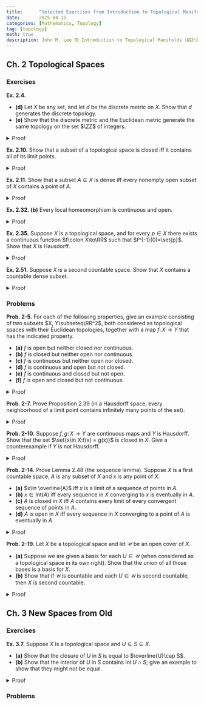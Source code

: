 ```yaml
---
title:      "Selected Exercises from Introduction to Topological Manifolds"
date:       2025-04-15
categories: [Mathematics, Topology]
tag: [topology]
math: true
description: John M. Lee 的 Introduction to Topological Manifolds（拓扑流形引论）习题选做
---
```


## Ch. 2 Topological Spaces
### Exercises
**Ex. 2.4.**
- **(d)** Let $X$ be any set, and let $d$ be the discrete metric on $X$. Show that $d$ generates the discrete topology.
- **(e)** Show that the discrete metric and the Euclidean metric generate the same topology on the set $\ZZ$ of integers.

<details class="details-inline" markdown="1">
<summary>Proof</summary>
**(d):** 对于任意给定集合 $X$ ，定义离散度量 $d:X\times X\to \mathbb{R}$ 为：

$$
\begin{equation*}
    d(x,y) = \begin{cases}
        0, \quad &\text{if $x=y$}\\[.2cm]
        1, & \text{if $x\neq y$}
    \end{cases}
\end{equation*}
$$

对于任意 $x\in X$，不妨取 $r=1/2$，依据离散度量的上述定义，我们可以知道 $B_{r}^{(d)}(x) = \set{x}$。因此所有单点集 $\set{x}$ 都是开集。

对于任意子集 $A \subseteq X$，我们可以把它写为 $A = \bigcup_{x\in A}\set{x}$。由于拓扑中的开集闭合于任意并，且每个 $\set{x}$ 是开集，所以 $A$ 也是开集。

于是 $X$ 的所有子集都是开集，由离散度量 $d$ 生成的拓扑正是幂集 $\mathcal{P}(x)$，即离散拓扑。 <span style="float: right;">&#x220E;</span>

**(e):** 我们只需证明以下两点：

- 离散度量 $d$ 生成的每个开集，在欧式度量下也是开集；
- 欧式度量 $d'$ 生成的每个开集，在离散度量下也是开集。

考虑任意 $x\in\mathbb{Z}$，在 (d) 中我们已经证明了离散度量下 $\set{x}$ 是开集。在欧式度量下，同样取 $r=1/2$，我们有 $B_{r}^{(d')}(x) =\set{x}$，所以单点集 $\set{x}$ 也是开集。

考虑到 $\mathbb{Z}$ 的任意子集都可以写成单点集 $\set{x}$ 的并，所以在两个度量生成的拓扑中都属于开集。于是它们在 $\mathbb{Z}$ 上生成同一个拓扑（也是离散拓扑）。 <span style="float: right;">&#x220E;</span>

</details>

**Ex. 2.10.** Show that a subset of a topological space is closed iff it contains all of its limit points.

<details class="details-inline" markdown="1">
<summary>Proof</summary>
分两步进行证明。

- **(⇒) 方向：** 如果 $A⊆ X$ 是闭集，则 $A$ 包含它的所有极限点。由于 $A$ 是闭集，则 $X\setminus A$ 是开集。取 $p\in X \setminus X$，那么存在一个开邻域 $U \ni p$，使得 $U \subseteq X-A$，于是 $U \cap A = \emptyset$，即 $U \cap (A\setminus \set{p}) = \emptyset$，这就说明 $p$ 不是 $A$ 的极限点。于是 $A$ 的所有极限点都在 $A$ 内。如果 $A$ 包含它的所有极限点，则 $A$ 是闭集
- **(⇐) 方向：** 我们只需证明 $X \setminus A$ 是开集。考虑任意的 $p \in X\setminus A$，则 $p$ 不是 $A$ 的极限点。那么就存在一个开邻域 $U \ni p$，使得 $U \cap(A \setminus \set{p}) = \emptyset$。又由于 $p \notin A$，则 $U \cap A = \emptyset$，即 $U \subseteq X \setminus A$。这就说明  $X\setminus A$ 是开集。 <span style="float: right;">&#x220E;</span>

</details>

**Ex. 2.11.** Show that a subset $A\subseteq X$ is dense iff every nonempty open subset of $X$ contains a point of $A$.

<details class="details-inline" markdown="1">
<summary>Proof</summary>
分两步进行证明。

- **(⇒) 方向：** 如果 $A \subseteq X$ 是稠密的，则 $X$ 的任意非空开集都与 $A$ 相交。考虑任意的 $p \in X$，都有 $p \in \overline{A}$。根据闭包的定义，对任意开集 $U\ni p$，都有 $U \cap A \neq \emptyset$。这就说明了对任意非空开集 $U\subseteq X$，都有 $A \cap U \neq \emptyset$。
- **(⇐) 方向：**如果 $X$ 的任意非空开集 $U$ 都满足 $U \cap A \neq \emptyset$，则 $A$ 在 $X$ 中是稠密的。我们采用反证法。假设 $\exists p \in X$ 满足 $p \notin \overline{A}$，那么存在一个开集 $U \ni p$，有 $U \cap A = \emptyset$，这与已知条件矛盾。因此假设不成立，所以对任意的 $p\in X$ 都必须有 $p\in \overline{A}$，于是 $\overline{A} = X$。 <span style="float: right;">&#x220E;</span>

</details>


**Ex. 2.32.** **(b)** Every local homeomorphism is continuous and open.

<details class="details-inline" markdown="1">
<summary>Proof</summary>

若 $f\colon X\to Y$ 是一个局部同胚，我们希望证明 $f$ 是连续且开的映射。

首先，我们可以从局部连续推广到整体连续。对于任意 $x\in X$，我们由假设可知存在一个开邻域 $U_x\subseteq X$，使得 $f\vert_{U_x}\colon U_x \to f(U_x)$ 是同胚。这就说明 $f\vert_{U_x}$ 是连续的，所以 $f$ 在每个点 $x$ 的一个邻域上连续，从而 $f$ 在每个点连续，所以 $f$ 是连续映射。

同样，我们也可以由局部开性覆盖任意开集 $U$，再推出整体开性。对任意 $x\in U \subseteq X$，我们可以找到一个开邻域 $V_x \subseteq X$，使得 $x\in V_x \subseteq U$（可以缩小到 $V_x \subseteq U$），且 $f\vert_{V_x}\colon V_x \to f(V_x)$ 是同胚，所以 $f(V_x)\subseteq Y$ 是开集。于是，

$$
f(U) = f\qty(\bigcup_{x\in U} V_x) = \bigcup_{x\in U}f(W_x)
$$

是开集的并，因此是开集。<span style="float: right;">&#x220E;</span>

</details>

**Ex. 2.35.** Suppose $X$ is a topological space, and for every $p\in X$ there exists a continuous function $f\colon X\to\RR$ such that $f^{-1}(0)=\set{p}$. Show that $X$ is Hausdorff.

<details class="details-inline" markdown="1">
<summary>Proof</summary>
考虑任意的 $p_1,p_2\in X$，且 $p_1\neq p_2$，我们希望找到开集 $U_1\ni p_1$ 和 $ U_2\ni p_2$，且 $U_1 \cap U_2=\emptyset$。

由题设可知，存在连续函数 $f_1\colon X\to \RR$ 使得 $f_{1}^{-1}(0) = \set{p_1}$。由于 $p_1\neq p_2$，所以 $f_{1}(p_2) \neq 0$。设 $\epsilon = \abs{f_{1}(p_2)}/2$，由 $f_1$ 的连续性可知 $U_1:= f_1^{-1}[(-\epsilon,\epsilon)]$ 是一个开集，且 $p_1\in U_1$。又因为 $\abs{f_1(p_2)} > \epsilon$，所以 $p_2\notin U_1$。

同理，我们也可以构造出开集 $U_2$，使得 $p_2\in U_2$ 且 $p_1 \notin U_2$。因此，我们就构造出了两个不相交的开集 $U_1,U_2$，于是 $X$ 是 Hausdorff。 <span style="float: right;">&#x220E;</span>
</details>

**Ex. 2.51.** Suppose $X$ is a second countable space. Show that $X$ contains a countable dense subset.

<details class="details-inline" markdown="1">
<summary>Proof</summary>
由于 $X$ 是第二可数的，则 $X$ 有一个可数的拓扑基 $\mathcal{B} = \set{B_1,B_2,B_3,\dots}$。我们要证明 $X$ 至少包含一个可数的稠密子集，这可以通过直接构造得出来。

在 $\mathcal{B}$ 中任取一个元素 $B_n$，其中 $n\in \mathbb{N}$，因为它是非空开集，我们可以任选一个点 $x_n \in B_n$，构造集合 $A = \set{x\in B_n \mid B_n \neq \emptyset}$。由于 $\mathcal{B}$ 是可数的，所以 $A$ 也是可数的。现在我们验证它在 $X$ 中是稠密的。

任取非空开集 $U\subseteq X$，那么存在某个 $B_n \in \mathcal{B}$ 使得 $B_n \subseteq U$。由于我们在构造集合 $A$ 时已经选取某个 $x_n\in B_n$，因此 $A \cap U \ni x_n \neq \emptyset$。所以 $A$ 与任意非空开集有非空交，说明 $A$ 在 $X$ 中是稠密的。 <span style="float: right;">&#x220E;</span>


</details>


### Problems
**Prob. 2-5.** For each of the following properties, give an example consisting of two subsets $X, Y\subseteq\RR^2$, both considered as topological spaces with their Euclidean topologies, together with a map $f\colon X\to Y$ that has the indicated property.
- **(a)** $f$ is open but neither closed nor continuous.
- **(b)** $f$ is closed but neither open nor continuous.
- **(c)** $f$ is continuous but neither open nor closed.
- **(d)** $f$ is continuous and open but not closed.
- **(e)** $f$ is continuous and closed but not open.
- **(f)** $f$ is open and closed but not continuous.

<details class="details-inline" markdown="1">
<summary>Proof</summary>
**(a):** 取 $X = Y = \RR^2$，定义映射 $f\colon X\to Y$ 为:

$$
f((x,y)) = 
\begin{cases}
    (1,0), \quad &\text{if $(x,y) = (0,0)$,}\\[.2cm]
    (x,y), & \text{otherwise}.
\end{cases}
$$

取 $X$ 的一个开子集 $U$，如果 $(0,0)\notin U$ 则 $f(U) = U$。如果 $(0,0)\in U$ 则 $f(U) = U\setminus\set{(0,0)}$。这两种情况下 $f(U)$ 都是开集，因此 $f$ 是开映射。 再取 $X$ 的一个闭子集 $C$，如果 $(0,0)\in C$，则 $f(C) = C \setminus \set{(0,0)}$，它不是 $Y$ 中的闭子集（因为它的补集是 $(X\setminus C)\cup\set{(0,0)}$，这不是一个开集），因此 $f$ 不是闭映射。显然 $f$ 在 $(0,0)$ 处不连续，因此 $f$ 不是连续映射。

**(b):** 取 $X=Y=\RR$，定义映射 $f\colon X\to Y$ 为:

$$
f(x) = 
\begin{cases}
    0, \quad &\text{if $x\in \mathbb{Q}$,}\\[.2cm]
    1, & \text{if $x\in \RR\setminus\mathbb{Q}$}.
\end{cases}
$$

这实际上就是 Dirichlet 函数。显然它不是连续映射。取 $U = (0,1) \subseteq X$ 是开集，而 $f(U) = \set{0,1}$，这在 $Y$ 中是闭集，因此 $f$ 不是开映射。再取 $C \subseteq X$ 是闭集，则 $f(C)$ 只可能是 $\emptyset$, $\set{0}$, $\set{1}$, $\set{0,1}$，显然它们都是闭集，因此 $f$ 是闭映射。

**(c):** 取 $X = Y = \RR^2$，定义映射 $f\colon X\to Y$ 为 $f((x,y)) = (x,0)$。显然它是连续映射。取 $U = \mathbb{B}^2\subseteq X$ 是开集，则 $f(U) =\set{(x,0)\mid x\in (-1,1)}$ 是 $x$ 轴上的开区间，但它并不是 $Y$ 中的开集（但是它是 $\RR$ 中的开集），因此 $f$ 不是开映射。取 $C = \set{(x,y)\in\RR^2 \mid xy =1}$ 是 $X$ 中的闭集，则 $f(C) = \set{(x,0)\mid x\neq 0}$，即 $x$ 轴去掉原点的集合，它不是 $Y$ 中的闭集（因为它的补集是 $\set{(0,0)}\cup \set{(x,y)\mid y\neq 0}$，它是上半平面、下半平面与原点的并集，但原点没有一个小邻域完全包含在此补集中，所以该补集不是开集），因此 $f$ 不是闭映射。

**(d):** 取 $X = \RR^2\setminus\set{(0,y)\mid y\in \RR}, Y = \RR$，定义 $f((x,y)) = x$。显然 $f$ 是开映射和连续映射。取 $C = \set{(x,y) \in X \mid xy=1}$，它是 $X$ 中的闭集，但 $f(C) = \RR \setminus\set{0}$ 不是 $Y$ 中的闭集，因此 $f$ 不是闭映射。

**(e):** 取 $X = Y = \RR^2$，定义 $f(X) = (0,0)$，这是一个常值映射，显然它是连续映射和闭映射（因为 $\set{(0,0)}$ 是 $Y$ 中的闭集）。任取 $X$ 中的一个开集，它也都映射到 $\set{(0,0)}$ 上，因此它不是开映射。

**(f):** 取 $X = \RR^2, Y = \set{(0,0),(1,0)}$，定义映射 $f$ 为

$$
f((x,y)) = 
\begin{cases}
    (0,0), \quad & x\ge 0,\\[.2cm]
    (1,0), & x<0.
\end{cases}
$$

显然 $f$ 不是连续映射。任取 $X$ 中的一个子集 $U$（不管它是开集还是闭集），$f(U)$ 同时是 $A$ 的开集和闭集。因此 $f$ 是开映射和闭映射。

<p style="text-align: right;">&#x220E;</p>
</details>

**Prob. 2-7.** Prove Proposition 2.39 (in a Hausdorff space, every neighborhood of a limit point contains infinitely many points of the set).
<details class="details-inline" markdown="1">
<summary>Proof</summary>
我们采用反证法。已知 $p$ 是 $A$ 的极限点，则任意开邻域 $U\ni p$，都有 $(U\setminus\set{p})\cap A \neq \emptyset$。假设存在某个开邻域 $U \ni p$，使得 $U\cap A$ 是有限的，记作

$$
U \cap A = \set{a_1,a_2,\dots,a_n},
$$

其中 $a_i\neq p$（因为 $p$ 是 $A$ 的极限点，所以 $p\notin A$ 或不考虑 $p$ 本身）。由于 $X$ 是 Hausdorff 空间，我们可以对每个 $a_i$ 找到互不相交的开集 $V_i \ni a_i$，以及开集 $W_i\ni p$，使得 $V_i \cap W_i = \emptyset$。 我们取这些 $W_i$ 的交集 $W = U \cap \bigcap\limits_{i=1}^n W_i$，显然它是 $p$ 的开邻域（有限个开集交仍然是开集，且 $p\in U$ 与所有 $W_i$ 中）。

但是，对于每个 $i$，$W\subseteq W_i \Rightarrow W \cap V_i = \emptyset$。因此 $W \cap \set{a_1,\dots,a_n} = \emptyset$。即 $W \cap A = \emptyset$，这和 $p$ 是 $A$ 的极限点矛盾。于是假设不成立，故每个 $p$ 的开邻域都包含 $A$ 中的无穷多个点。 <span style="float: right;">&#x220E;</span>

</details>

**Prob. 2-10.** Suppose $f, g\colon X\to Y$ are continuous maps and $Y$ is Hausdorff. Show that the set $\set{x\in X:f(x) = g(x)}$ is closed in $X$. Give a counterexample if $Y$ is not Hausdorff.

<details class="details-inline" markdown="1">
<summary>Proof</summary>
要证明 $A = \set{x\in X:f(x)=g(x)}$ 是 $X$ 中的闭集，也即证明 $A$ 的补集 $X\setminus A$ 是 $X$ 中的开集。任取 $p\in X\setminus A$，则 $f(p)\neq g(p)$，说明它们是 $Y$ 中不同的点。由 $Y$ 是 Hausdorff 空间，则存在不相交的开集 $U,V \in Y$ 使得 $f(x)\in U, g(x)\in V$， 且 $U\cap V = \emptyset$。又因为 $f,g$ 是连续映射，则 $f^{-1}(U), g^{-1}(V)$ 是 $X$ 中的开集，因此交集 $W = f^{-1}(U) \cap g^{-1}(V)$ 是 $X$ 中的开集，且 $p\in  W$。考虑任意 $x\in W$，有 $f(x)\in U, g(x) \in V$，所以 $f(x) \neq g(x)$，因此 $W\subseteq X\setminus A$。所以我们对每个 $x\in X\setminus A$ 找到了一个包含它的开集 $W$，从而 $X\setminus A$ 是开集，$A$ 是闭集。 <span style="float: right;">&#x220E;</span>

接下来我们需要找到一个不是 Hausdorff 空间的 $Y$，以及两个连续映射 $f,g \colon X\to Y$，使得 $\set{x\in X : f(x) = g(x)}$ 不是闭集。

取 $X = \RR$，具有欧式拓扑。而 $Y = \set{a,b}$，拓扑定义为 $\mathcal{T}_y = \set{\emptyset,\set{a}, Y}$，显然 $Y$ 不是 Hausdorff space，因为 $a,b$ 无法用不相交的开集分开。定义 $f(x) =a$，且

$$
g(x)=
\begin{cases}
a, \quad & x\neq 0,\\[.2cm]
b,& x=0. 
\end{cases}
$$

$f$ 显然连续（因为它是常值映射）。而 $g$ 也是连续的（只需检查任意开集的原像是否是 $X$ 中的开集即可）。现在考虑 $A = \set{x\in X: f(x)=g(x)} = \RR \setminus \set{0}$，这个集合在 $\RR$ 中不是闭集（因为它的补集 $\set{0}$ 不是 $\RR$ 中的开集）。因此，这个例子说明如果 $Y$ 不是 Hausdorff，则结论不成立。

</details>


**Prob. 2-14.** Prove Lemma 2.48 (the sequence lemma). Suppose $X$ is a first countable space, $A$ is any subset of $X$ and $x$ is any point of $X$.
- **(a)** $x\in \overline{A}$ iff $x$ is a limit of a sequence of points in $A$.
- **(b)** $x \in \mathrm{Int}(A)$ iff every sequence in $X$ converging to $x$ is eventually in $A$.
- **(c)** $A$ is closed in $X$ iff $A$ contains every limit of every convergent sequence of points in $A$.
- **(d)** $A$ is open in $X$ iff every sequence in $X$ converging to a point of $A$ is eventually in $A$.

<details class="details-inline" markdown="1">
<summary>Proof</summary>
**(a):** 
- **(⇒) 方向：**假设 $x \in \overline{A}$。因为 $X$ 是第一可数空间，可以取一个嵌套邻域基 $\set{U_n} _{n\in\mathbb{N}}$ 使得每个 $U_n$ 是 $x$ 的邻域，且 $U _{n+1} \subseteq U_n$。由于 $x \in \overline{A}$，即 $x$ 的每个邻域都与 $A$ 有非空交集。所以每个 $U_n$ 中都存在 $x_n \in A \cap U_n$。于是我们构造了 $A$ 中的一个序列 $(x_n)$，使得 $x_n \in U_n$。由于 $U_n$ 越来越小，$x_n \to x$。
- **(⇐) 方向：** 假设存在 $A$ 中的一个序列 $(x_n)$，使得 $x_n \to x$。那么对于 $x$ 的任意邻域 $U$，存在某个 $N$ 使得 $n \geq N$ 时 $x_n \in U$。而这些 $x_n \in A$，所以 $U \cap A \ne \emptyset$。所以 $x \in \overline{A}$。 <span style="float: right;">&#x220E;</span>

**(b):**
- **(⇒) 方向：** 假设 $x \in \mathrm{Int}(A)$，则存在开集 $U$ 使得 $x \in U \subseteq A$。若 $\set{x_n}$ 是收敛到 $x$ 的任意序列，则存在 $N$ 使得 $n \geq N$ 时 $x_n \in U \subseteq A$，所以该序列最终在 $A$ 内。
- **(⇐) 方向：** 假设每个收敛到 $x$ 的序列都最终在 $A$ 中。我们采用反证法。假设 $x \notin \mathrm{Int}(A)$，那么对于 $x$ 的任意邻域 $U$，都有 $U \nsubseteq A$，即 $U \cap (X \setminus A) \ne \emptyset$。由于 $X$ 是第一可数空间，取一个邻域基 $\set{U_n}$。从每个 $U_n$ 中取一个点 $x_n \in U_n \setminus A$，构造序列 $\set{x_n}$。那么 $x_n \to x$，但是 $x_n \notin A$，与假设矛盾。因此 $x \in \mathrm{Int}(A)$。 <span style="float: right;">&#x220E;</span>

**(c):**
- **(⇒) 方向：** 已知 $A = \overline{A}$，由闭集的性质可知，它包含所有极限点，即如果 $x_n \to x$，且 $x_n\in A$，则 $x \in \overline{A} = A$。
- **(⇐) 方向：** 由 (a) 可知，对于任意 $x\in \overline{A}$，存在 $A$ 中的序列 $(x_n)$ 使得 $x_n \to x$。由于 $A$ 包含了它所有收敛序列的极限点，则 $x$ 也必然在 $A$ 中，所以 $\overline{A} \subseteq A$，即得 $A = \overline{A}$。 <span style="float: right;">&#x220E;</span>

**(d):**
- **(⇒) 方向：** 设 $A$ 是开集，$x_n\to x \in A$，所以存在一个邻域 $U \subseteq A$ 包含 $x$。因为 $x_n \to x$，所以存在 $N$ 使得对所有 $n\geq N$，$x_n \in U \subseteq A$，故序列最终在 $A$ 内。
- **(⇐) 方向：** 反证法。假设 $A$ 不是开集，则存在一个点 $x\in A$，对任意邻域 $U$ 都有 $U \nsubseteq A$，即 $U \cap (X \setminus A) \neq \emptyset$。因为 $X$ 是第一可数空间，存在一个邻域基 $\set{U_n}$ 递减于 $x$。从每个 $U_n \cap (X\setminus A)$ 中选一个点 $x_n$，则 $x_n \in X\setminus A$，而 $x_n\to x \in A$。但是根据假设，所有收敛到 $A$ 中点的序列都最终进入 $A$，矛盾！所以 $A$ 必须是开集。 <span style="float: right;">&#x220E;</span>

</details>


**Prob. 2-19.** Let $X$ be a topological space and let $\mathcal{U}$ be an open cover of $X$.
- **(a)** Suppose we are given a basis for each $U\in\mathcal{U}$ (when considered as a topological space in its own right). Show that the union of  all those bases is a basis for $X$.
- **(b)** Show that if $\mathcal{U}$ is countable and each $U\in\mathcal{U}$ is second countable, then $X$ is second countable.

<details class="details-inline" markdown="1">
<summary>Proof</summary>
**(a):** 设 $\mathcal{U}$ 是 $X$ 的一个开覆盖，对每个 $U \in \mathcal{U}$，我们给定一个在 $U$ 中（作为子空间拓扑）的基底 $\mathcal{B} _U$，我们要证明 $\bigcup _{U\in\mathcal{U}} \mathcal{B} _U$ 是 $X$ 的一个基底，只需验证这个集合满足拓扑空间基底的判别标准： 对任意开集 $V \subseteq X$ 和任意点 $x\in V$，存在 $B\in \bigcup _{U\in\mathcal{U}}\mathcal{B} _U$ 使得 $x\in B \subseteq V$。

给定开集 $V \subseteq X$，以及 $x\in V$。由于 $\mathcal{U}$ 是开覆盖，存在某个 $U \in \mathcal{U}$ 使得 $x\in U$。又因为 $V$ 是开集，所以 $V \cap U$ 也是 $U$ 中的开集 （子空间拓扑）。由于 $\mathcal{B} _U$ 是 $U$ 中的一个基底，则存在 $B\in\mathcal{B} _{U}$ 使得 $x\in B \subseteq V\cap U \subseteq V$。注意到 $B \subseteq  U \subseteq X$，且 $B \in \bigcup _{U\in\mathcal{U}} \mathcal{B} _U$。那么我们就找到了这样的 $B$，满足 $x\in B \subseteq V$，因此 $\bigcup _{U\in\mathcal{U}} \mathcal{B} _U$ 是 $X$ 的一个基底。 <span style="float: right;">&#x220E;</span>

**(b):** 因为每个 $U\in \mathcal{U}$ 是第二可数的，所以存在一个可数基底 $\mathcal{B}_{U}$。又因为 $\mathcal{U}$ 是可数的，记为 $\mathcal{U} = \set{U_1,U_2,U_3,\dotsb}$。那么我们可以构造一个集合

$$
\mathcal{B}:= \bigcup_{n=1}^{\infty}\mathcal{B}_{U_n},
$$

这是可数个可数集合的并，因此它是可数的几何。根据 (a) 可知，这个集合是 $X$ 的一个基底。所以 $X$ 有一个可数基底，即 $X$ 是第二可数空间。 <span style="float: right;">&#x220E;</span>
</details>

## Ch. 3 New Spaces from Old
### Exercises

**Ex. 3.7.** Suppose $X$ is a topological space and $U\subseteq S\subseteq X$.
- **(a)** Show that the closure of $U$ in $S$ is equal to $\overline{U}\cap S$.
- **(b)** Show that the interior of $U$ in $S$ contains $\operatorname{Int} U\cap S$; give an example to show that they might not be equal.

<details class="details-inline" markdown="1">
<summary>Proof</summary>
**(a):** 已知 $\overline{U}$ 是 $U$ 在 $X$ 中的闭包，我们需要证明 $U$ 在子空间 $S$ 中的闭包 $\overline{U}^{S}$ 等于 $\overline{U} \cap S$，这只需要证明两个集合双向包含即可。

先证明 $\overline{U}^S \subseteq \overline{U}\cap S$。设 $x\in \overline{U}^{S}$，则对于 $S$ 中的任意开集 $V \subseteq S$，只要 $x\in V$，则 $V\cap U \neq \emptyset$。由于 $S\subseteq X$，子空间拓扑的开集 $V\subseteq S$ 形如 $V = W\cap S$，其中 $W\subseteq X$ 是 $X$ 中的开集。因此对于任意 $X$ 中的开集 $W$，若 $x \in W\cap S$，则 $(W\cap S) \cap U \neq \emptyset$，即 $W\cap U \cap S \neq \emptyset$，则 $W \cap U \neq \emptyset$，这说明 $x\in \overline{U}$。又因为 $x\in S$ （这是显然的），则 $x\in \overline{U}\cap S$。

再证明 $\overline{U}\cap S \subseteq \overline{U}^S$。设 $x \in \overline{U}\cap S$，则 $x\in \overline{U}$ 且 $x \in S$。我们要证明 $x\in \overline{U}^{S}$，即对于任意 $S$ 中的开集 $V\ni x$，有 $V \cap U \neq \emptyset$。由于 $V\subseteq S \subseteq X$，且 $V$ 是 $S$ 中的开集，则存在 $X$ 中开集 $W \subseteq X$ 使得 $V = W \cap S$。又因为 $x\in \overline{U}$，所以 $W \cap U \neq \emptyset$，这就意味着 $V \cap U = (W \cap S) \cap U = W \cap U \cap S \neq \emptyset$，因此 $x\in \overline{U}^S$。

综上，我们便证明了 $\overline{U}^S = \overline{U} \cap S$。 <span style="float: right;">&#x220E;</span>

**(b):** 我们需要证明 $\operatorname{Int} U \cap S \subseteq \operatorname{Int} _{S} U$。设 $x\in \operatorname{Int} U \cap S$，则 $x \in \operatorname{Int} U$，即存在 $X$ 中的开集 $V \subseteq X$，使得 $x\in V\subseteq U$。且 $x\in S$，因此 $x\in V \cap S \subseteq U \cap S = U$（因为 $U \subseteq S$）。注意 $V \cap S$ 是 $S$ 中的开集，则立即得到 $x\in \operatorname{Int} _{S} U$，于是 $\operatorname{Int} U \cap S \subseteq \operatorname{Int} _{S} U$。 <span style="float: right;">&#x220E;</span>

尽管上面我们证明了 $\operatorname{Int} U \cap S \subseteq \operatorname{Int} _{S} U$，这两者并不一定相等（和 (a) 中不同），这里我们找一个例子使得 $\operatorname{Int} _{S}(U) \supsetneq \operatorname{Int} U \cap S$。

设 $X = \RR$，带有欧式拓扑。$S = [0,1] \subseteq \RR$，$U = [0,1) \subseteq S$。显然 $\operatorname{Int} U = (0,1)$，则 $\operatorname{Int}(U) \cap S = (0,1)$，而 $\operatorname{Int} _{S}(U) = [0,1)$。显然这两个集合并不相等，于是 $\operatorname{Int} U \cap S \subsetneq \operatorname{Int} _{S} U$。
</details>


### Problems